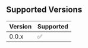

## Supported Versions

| Version | Supported          |
| ------- | ------------------ |
| 0.0.x   | :white_check_mark: |


